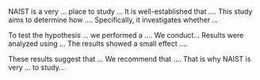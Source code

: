 NAIST is a very ... place to study ...
It is well-established that .... This study aims to determine how .... Specifically, it investigates whether ... 

To test the hypothesis ... we performed a .... 
We conduct...
Results were analyzed using ... The results showed a small effect .... 

These results suggest that ... We recommend that .... That is why NAIST is very ... to study...
